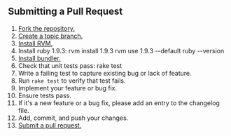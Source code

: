 ## Submitting a Pull Request

1. [Fork the repository.][fork]
2. [Create a topic branch.][branch]
3. [Install RVM.][rvm]
4. Install ruby 1.9.3:
       rvm install 1.9.3
       rvm use 1.9.3 --default
       ruby --version
5. [Install bundler.][bundler]
6. Check that unit tests pass:
       rake test
7. Write a failing test to capture existing bug or lack of feature.
8. Run `rake test` to verify that test fails.
9. Implement your feature or bug fix.
10. Ensure tests pass.
11. If it's a new feature or a bug fix,
    please add an entry to the changelog file.
12. Add, commit, and push your changes.
13. [Submit a pull request.][pr]

[fork]: https://help.github.com/articles/fork-a-repo
[branch]: http://learn.github.com/p/branching.html
[pr]: https://help.github.com/articles/using-pull-requests

[rvm]: https://rvm.io/rvm/install
[bundler]: http://bundler.io/#getting-started

